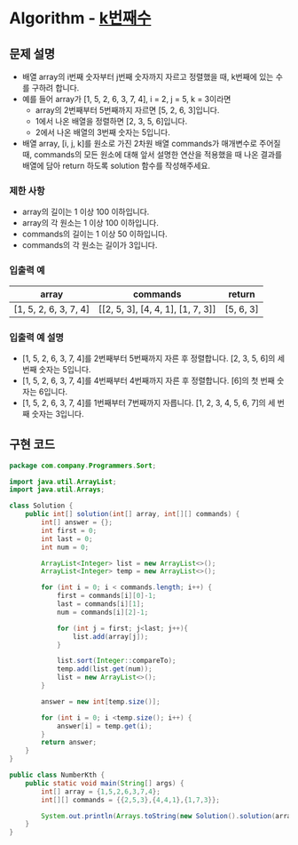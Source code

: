 # Algorithm - [k번째수](https://programmers.co.kr/learn/courses/30/lessons/42748)
## 문제 설명
* 배열 array의 i번째 숫자부터 j번째 숫자까지 자르고 정렬했을 때, k번째에 있는 수를 구하려 합니다.
* 예를 들어 array가 [1, 5, 2, 6, 3, 7, 4], i = 2, j = 5, k = 3이라면
   * array의 2번째부터 5번째까지 자르면 [5, 2, 6, 3]입니다.
   * 1에서 나온 배열을 정렬하면 [2, 3, 5, 6]입니다.
   * 2에서 나온 배열의 3번째 숫자는 5입니다.
* 배열 array, [i, j, k]를 원소로 가진 2차원 배열 commands가 매개변수로 주어질 때, commands의 모든 원소에 대해 앞서 설명한 연산을 적용했을 때 나온 결과를 배열에 담아 return 하도록 solution 함수를 작성해주세요.

### 제한 사항
* array의 길이는 1 이상 100 이하입니다.
* array의 각 원소는 1 이상 100 이하입니다.
* commands의 길이는 1 이상 50 이하입니다.
* commands의 각 원소는 길이가 3입니다.

### 입출력 예
| array | commands | return |
| ------ | ------- | ----- |
|[1, 5, 2, 6, 3, 7, 4] | [[2, 5, 3], [4, 4, 1], [1, 7, 3]] | [5, 6, 3] |

### 입출력 예 설명
* [1, 5, 2, 6, 3, 7, 4]를 2번째부터 5번째까지 자른 후 정렬합니다. [2, 3, 5, 6]의 세 번째 숫자는 5입니다.
* [1, 5, 2, 6, 3, 7, 4]를 4번째부터 4번째까지 자른 후 정렬합니다. [6]의 첫 번째 숫자는 6입니다.
* [1, 5, 2, 6, 3, 7, 4]를 1번째부터 7번째까지 자릅니다. [1, 2, 3, 4, 5, 6, 7]의 세 번째 숫자는 3입니다.

## 구현 코드
```java
package com.company.Programmers.Sort;

import java.util.ArrayList;
import java.util.Arrays;

class Solution {
    public int[] solution(int[] array, int[][] commands) {
        int[] answer = {};
        int first = 0;
        int last = 0;
        int num = 0;

        ArrayList<Integer> list = new ArrayList<>();
        ArrayList<Integer> temp = new ArrayList<>();

        for (int i = 0; i < commands.length; i++) {
            first = commands[i][0]-1;
            last = commands[i][1];
            num = commands[i][2]-1;

            for (int j = first; j<last; j++){
                list.add(array[j]);
            }

            list.sort(Integer::compareTo);
            temp.add(list.get(num));
            list = new ArrayList<>();
        }

        answer = new int[temp.size()];

        for (int i = 0; i <temp.size(); i++) {
            answer[i] = temp.get(i);
        }
        return answer;
    }
}

public class NumberKth {
    public static void main(String[] args) {
        int[] array = {1,5,2,6,3,7,4};
        int[][] commands = {{2,5,3},{4,4,1},{1,7,3}};

        System.out.println(Arrays.toString(new Solution().solution(array,commands)));
    }
}
```